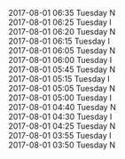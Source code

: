 2017-08-01 06:35 Tuesday  N  
2017-08-01 06:25 Tuesday  I  
2017-08-01 06:20 Tuesday  N  
2017-08-01 06:15 Tuesday  I  
2017-08-01 06:05 Tuesday  N  
2017-08-01 06:00 Tuesday  I  
2017-08-01 05:45 Tuesday  N  
2017-08-01 05:15 Tuesday  I  
2017-08-01 05:05 Tuesday  N  
2017-08-01 05:00 Tuesday  I  
2017-08-01 04:40 Tuesday  N  
2017-08-01 04:30 Tuesday  I  
2017-08-01 04:25 Tuesday  N  
2017-08-01 03:55 Tuesday  I  
2017-08-01 03:50 Tuesday  N  
